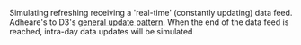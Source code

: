 Simulating refreshing receiving a 'real-time' (constantly updating) data feed. Adheare's to D3's 
<a href="http://bl.ocks.org/mbostock/3808218">general update pattern</a>. When the end of the data feed
is reached, intra-day data updates will be simulated